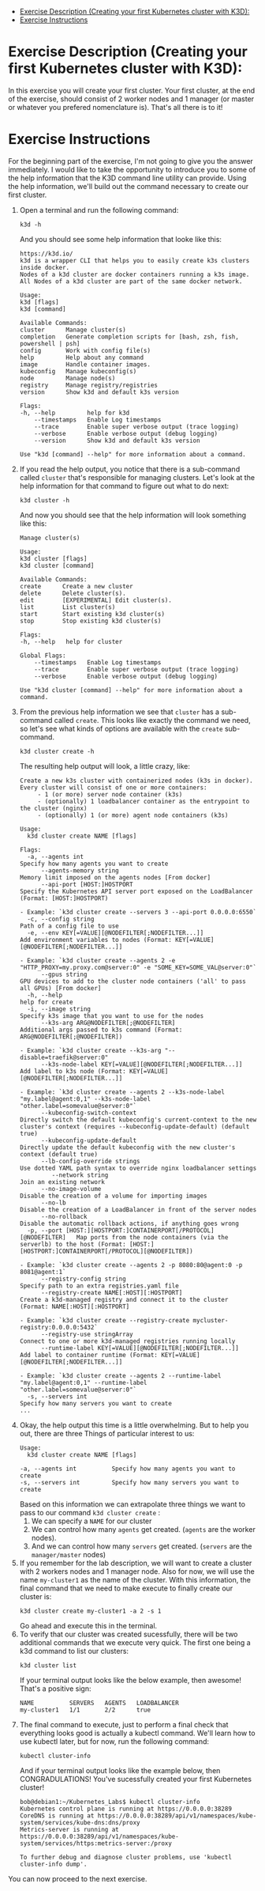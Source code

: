 - [Exercise Description (Creating your first Kubernetes cluster with K3D):](#exercise-description-creating-your-first-kubernetes-cluster-with-k3d)
- [Exercise Instructions](#exercise-instructions)

# Exercise Description (Creating your first Kubernetes cluster with K3D):
In this exercise you will create your first cluster. Your first cluster, at the end of the exercise, should consist of 2 worker nodes and 1 manager (or master or whatever you prefered nomenclature is). That's all there is to it!

# Exercise Instructions
For the  beginning part of the exercise, I'm not going to give you the answer immediately. I would like to take the opportunity to introduce you to some of the help information that the K3D command line utility can provide. Using the help information, we'll build out the command necessary to create our first cluster.

1. Open a terminal and run the following command:
   ```
   k3d -h
   ```
   And you should see some help information that looke like this:
   ```
   https://k3d.io/
   k3d is a wrapper CLI that helps you to easily create k3s clusters inside docker.
   Nodes of a k3d cluster are docker containers running a k3s image.
   All Nodes of a k3d cluster are part of the same docker network.

   Usage:
   k3d [flags]
   k3d [command]

   Available Commands:
   cluster      Manage cluster(s)
   completion   Generate completion scripts for [bash, zsh, fish, powershell | psh]
   config       Work with config file(s)
   help         Help about any command
   image        Handle container images.
   kubeconfig   Manage kubeconfig(s)
   node         Manage node(s)
   registry     Manage registry/registries
   version      Show k3d and default k3s version

   Flags:
   -h, --help         help for k3d
       --timestamps   Enable Log timestamps
       --trace        Enable super verbose output (trace logging)
       --verbose      Enable verbose output (debug logging)
       --version      Show k3d and default k3s version

   Use "k3d [command] --help" for more information about a command.
   ```
2. If you read the help output, you notice that there is a sub-command called `cluster` that's responsible for managing clusters. Let's look at the help information for that command to figure out what to do next:
   ```
   k3d cluster -h
   ```
   And now you should see that the help information will look something like this:
   ```
   Manage cluster(s)

   Usage:
   k3d cluster [flags]
   k3d cluster [command]

   Available Commands:
   create      Create a new cluster
   delete      Delete cluster(s).
   edit        [EXPERIMENTAL] Edit cluster(s).
   list        List cluster(s)
   start       Start existing k3d cluster(s)
   stop        Stop existing k3d cluster(s)

   Flags:
   -h, --help   help for cluster

   Global Flags:
       --timestamps   Enable Log timestamps
       --trace        Enable super verbose output (trace logging)
       --verbose      Enable verbose output (debug logging)

   Use "k3d cluster [command] --help" for more information about a command.
   ```
3. From the previous help information we see that `cluster` has a sub-command called `create`. This looks like exactly the command we need, so let's see what kinds of options are available with the `create` sub-command.
   ```
   k3d cluster create -h
   ```
   The resulting help output will look, a little crazy, like:
   ```
   Create a new k3s cluster with containerized nodes (k3s in docker).
   Every cluster will consist of one or more containers:
        - 1 (or more) server node container (k3s)
        - (optionally) 1 loadbalancer container as the entrypoint to the cluster (nginx)
        - (optionally) 1 (or more) agent node containers (k3s)

   Usage:
     k3d cluster create NAME [flags]

   Flags:
     -a, --agents int                                                     Specify how many agents you want to create
         --agents-memory string                                           Memory limit imposed on the agents nodes [From docker]
         --api-port [HOST:]HOSTPORT                                       Specify the Kubernetes API server port exposed on the LoadBalancer (Format: [HOST:]HOSTPORT)
                                                                        - Example: `k3d cluster create --servers 3 --api-port 0.0.0.0:6550`
     -c, --config string                                                  Path of a config file to use
     -e, --env KEY[=VALUE][@NODEFILTER[;NODEFILTER...]]                   Add environment variables to nodes (Format: KEY[=VALUE][@NODEFILTER[;NODEFILTER...]]
                                                                        - Example: `k3d cluster create --agents 2 -e "HTTP_PROXY=my.proxy.com@server:0" -e "SOME_KEY=SOME_VAL@server:0"`
         --gpus string                                                    GPU devices to add to the cluster node containers ('all' to pass all GPUs) [From docker]
     -h, --help                                                           help for create
     -i, --image string                                                   Specify k3s image that you want to use for the nodes
         --k3s-arg ARG@NODEFILTER[;@NODEFILTER]                           Additional args passed to k3s command (Format: ARG@NODEFILTER[;@NODEFILTER])
                                                                        - Example: `k3d cluster create --k3s-arg "--disable=traefik@server:0"
         --k3s-node-label KEY[=VALUE][@NODEFILTER[;NODEFILTER...]]        Add label to k3s node (Format: KEY[=VALUE][@NODEFILTER[;NODEFILTER...]]
                                                                        - Example: `k3d cluster create --agents 2 --k3s-node-label "my.label@agent:0,1" --k3s-node-label "other.label=somevalue@server:0"`
         --kubeconfig-switch-context                                      Directly switch the default kubeconfig's current-context to the new cluster's context (requires --kubeconfig-update-default) (default true)
         --kubeconfig-update-default                                      Directly update the default kubeconfig with the new cluster's context (default true)
         --lb-config-override strings                                     Use dotted YAML path syntax to override nginx loadbalancer settings
            --network string                                                 Join an existing network
         --no-image-volume                                                Disable the creation of a volume for importing images
         --no-lb                                                          Disable the creation of a LoadBalancer in front of the server nodes
         --no-rollback                                                    Disable the automatic rollback actions, if anything goes wrong
     -p, --port [HOST:][HOSTPORT:]CONTAINERPORT[/PROTOCOL][@NODEFILTER]   Map ports from the node containers (via the serverlb) to the host (Format: [HOST:][HOSTPORT:]CONTAINERPORT[/PROTOCOL][@NODEFILTER])
                                                                        - Example: `k3d cluster create --agents 2 -p 8080:80@agent:0 -p 8081@agent:1`
         --registry-config string                                         Specify path to an extra registries.yaml file
         --registry-create NAME[:HOST][:HOSTPORT]                         Create a k3d-managed registry and connect it to the cluster (Format: NAME[:HOST][:HOSTPORT]
                                                                        - Example: `k3d cluster create --registry-create mycluster-registry:0.0.0.0:5432`
         --registry-use stringArray                                       Connect to one or more k3d-managed registries running locally
         --runtime-label KEY[=VALUE][@NODEFILTER[;NODEFILTER...]]         Add label to container runtime (Format: KEY[=VALUE][@NODEFILTER[;NODEFILTER...]]
                                                                        - Example: `k3d cluster create --agents 2 --runtime-label "my.label@agent:0,1" --runtime-label "other.label=somevalue@server:0"`
     -s, --servers int                                                    Specify how many servers you want to create
   ...
   ```
4. Okay, the help output this time is a little overwhelming. But to help you out, there are three Things of particular interest to us:
   ```
   Usage:
     k3d cluster create NAME [flags]

   -a, --agents int          Specify how many agents you want to create
   -s, --servers int         Specify how many servers you want to create

   ``` 
   Based on this information we can extrapolate three things we want to pass to our command `k3d cluster create` :
   1. We can specify a `NAME` for our cluster
   2. We can control how many `agents` get created. (`agents` are the worker nodes). 
   3. And we can control how many `servers` get created. (`servers` are the `manager/master` nodes)
5. If you remember for the lab description, we will want to create a cluster with 2 workers nodes and 1 manager node. Also for now, we will use the name `my-cluster1` as the name of the cluster. With this information, the final command that we need to make execute to finally create our cluster is:
   ```
   k3d cluster create my-cluster1 -a 2 -s 1
   ```
   Go ahead and execute this in the terminal.
6. To verify that our cluster was created sucessfully, there will be two additional commands that we execute very quick. The first one being a k3d command to list our clusters:
   ```
   k3d cluster list
   ```
   If your terminal output looks like the below example, then awesome! That's a positive sign:
   ```
   NAME          SERVERS   AGENTS   LOADBALANCER
   my-cluster1   1/1       2/2      true
   ```
7. The final command to execute, just to perform a final check that everything looks good is actually a kubectl command. We'll learn how to use kubectl later, but for now, run the following command:
   ```
   kubectl cluster-info
   ```
   And if your terminal output looks like the example below, then CONGRADULATIONS! You've sucessfully created your first Kubernetes cluster!
   ```
   bob@debian1:~/Kubernetes_Labs$ kubectl cluster-info
   Kubernetes control plane is running at https://0.0.0.0:38289
   CoreDNS is running at https://0.0.0.0:38289/api/v1/namespaces/kube-system/services/kube-dns:dns/proxy
   Metrics-server is running at https://0.0.0.0:38289/api/v1/namespaces/kube-system/services/https:metrics-server:/proxy

   To further debug and diagnose cluster problems, use 'kubectl cluster-info dump'.
   ```

You can now proceed to the next exercise.